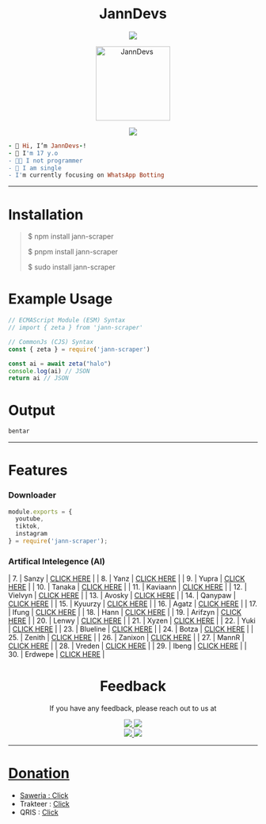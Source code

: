 <div align="center">

# JannDevs

<p align="center">
  <img src="https://readme-typing-svg.herokuapp.com?color=000000&center=true&lines=Hi,+Welcoms+to+this+package">
</p>
  
  <img src="http://github.com/JannDevs.png" alt="JannDevs" width="150" />

<p align="center">
  <img src="https://readme-typing-svg.herokuapp.com?color=000000&center=true&lines=It's+me+JannDevs;I'm+still+learning+to+be+a+Master">
</p>

</div>

```rb
- 👋 Hi, I’m JannDevs-!
- 👀 I'm 17 y.o
- 👨‍💻 I not programmer
- 💞️ I am single
- I'm currently focusing on WhatsApp Botting
```

<div align="center">

</div>

---
    
# Installation
> $ npm install jann-scraper
> 
> $ pnpm install jann-scraper
> 
> $ sudo install jann-scraper

# Example Usage
```js
// ECMAScript Module (ESM) Syntax
// import { zeta } from 'jann-scraper'

// CommonJs (CJS) Syntax
const { zeta } = require('jann-scraper')

const ai = await zeta("halo")
console.log(ai) // JSON
return ai // JSON
```
# Output
```bash
bentar
```
---
# Features
### Downloader
```js
module.exports = {
  youtube,
  tiktok,
  instagram
} = require('jann-scraper');
```
### Artifical Intelegence (AI)

| 7. | Sanzy | [CLICK HERE](https://) |
| 8. | Yanz | [CLICK HERE](https://) |
| 9. | Yupra | [CLICK HERE](https://) |
| 10. | Tanaka | [CLICK HERE](https://) |
| 11. | Kaviaann | [CLICK HERE](https://) |
| 12. | Vielvyn | [CLICK HERE](https://) |
| 13. | Avosky | [CLICK HERE](https://) |
| 14. | Qanypaw | [CLICK HERE](https://) |
| 15. | Kyuurzy | [CLICK HERE](https://) |
| 16. | Agatz | [CLICK HERE](https://) |
| 17. | Ifung | [CLICK HERE](https://) |
| 18. | Hann | [CLICK HERE](https://) |
| 19. | Arifzyn | [CLICK HERE](https://) |
| 20. | Lenwy | [CLICK HERE](https://) |
| 21. | Xyzen | [CLICK HERE](https://) |
| 22. | Yuki | [CLICK HERE](https://) |
| 23. | Blueline | [CLICK HERE](https://) |
| 24. | Botza | [CLICK HERE](https://) |
| 25. | Zenith | [CLICK HERE](httpz://) |
| 26. | Zanixon | [CLICK HERE](https://) |
| 27. | MannR | [CLICK HERE](https://) |
| 28. | Vreden | [CLICK HERE](httpz://) |
| 29. | Ibeng | [CLICK HERE](https://) |
| 30. | Erdwepe | [CLICK HERE](https://) |

<div align="center">

# Feedback
If you have any feedback, please reach out to us at

  <a href="https://instagram.com/janukiwill"><img src="https://img.shields.io/badge/Instagram-405DE6?style=for-the-badge&logo=instagram&logoColor=white"/> 
  <a href="https://wa.me/6285135051337"><img src="https://img.shields.io/badge/WhatsApp-25D366?style=for-the-badge&logo=whatsapp&logoColor=white" /><br>
  <a href="https://t.me/JannTmvn"><img src="https://img.shields.io/badge/Telegram-24A1DE?style=for-the-badge&logo=telegram&logoColor=white"/> 
  <a href="https://youtube.com/@JNOffc"><img src="https://img.shields.io/badge/Youtube-E4405F?style=for-the-badge&logo=youtube&logoColor=white" /><br>

</div>

---

# Donation
* Saweria : [Click](https://www.saweria.co/itsmejann)
* Trakteer : [Click](https://www.trakteer.id/JannDevs)
* QRIS : [Click](https://api.betabotz.eu.org/api/tools/get-upload?id=f/23jc7siz.jpg)